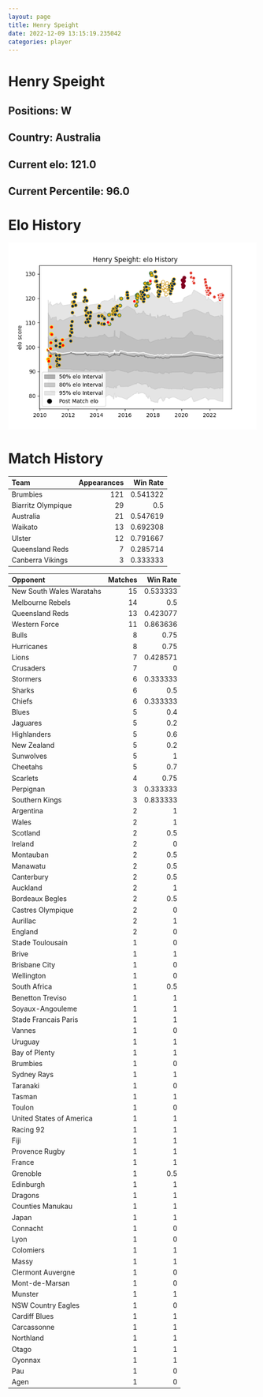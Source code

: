 ```yaml
---  
layout: page  
title: Henry Speight  
date: 2022-12-09 13:15:19.235042  
categories: player  
---
```

# Henry Speight

## Positions: W

## Country: Australia

## Current elo: 121.0

## Current Percentile: 96.0

# Elo History


![elo history](history_HenrySpeight.png)
# Match History


| Team               |   Appearances |   Win Rate |
|:-------------------|--------------:|-----------:|
| Brumbies           |           121 |   0.541322 |
| Biarritz Olympique |            29 |   0.5      |
| Australia          |            21 |   0.547619 |
| Waikato            |            13 |   0.692308 |
| Ulster             |            12 |   0.791667 |
| Queensland Reds    |             7 |   0.285714 |
| Canberra Vikings   |             3 |   0.333333 |

| Opponent                 |   Matches |   Win Rate |
|:-------------------------|----------:|-----------:|
| New South Wales Waratahs |        15 |   0.533333 |
| Melbourne Rebels         |        14 |   0.5      |
| Queensland Reds          |        13 |   0.423077 |
| Western Force            |        11 |   0.863636 |
| Bulls                    |         8 |   0.75     |
| Hurricanes               |         8 |   0.75     |
| Lions                    |         7 |   0.428571 |
| Crusaders                |         7 |   0        |
| Stormers                 |         6 |   0.333333 |
| Sharks                   |         6 |   0.5      |
| Chiefs                   |         6 |   0.333333 |
| Blues                    |         5 |   0.4      |
| Jaguares                 |         5 |   0.2      |
| Highlanders              |         5 |   0.6      |
| New Zealand              |         5 |   0.2      |
| Sunwolves                |         5 |   1        |
| Cheetahs                 |         5 |   0.7      |
| Scarlets                 |         4 |   0.75     |
| Perpignan                |         3 |   0.333333 |
| Southern Kings           |         3 |   0.833333 |
| Argentina                |         2 |   1        |
| Wales                    |         2 |   1        |
| Scotland                 |         2 |   0.5      |
| Ireland                  |         2 |   0        |
| Montauban                |         2 |   0.5      |
| Manawatu                 |         2 |   0.5      |
| Canterbury               |         2 |   0.5      |
| Auckland                 |         2 |   1        |
| Bordeaux Begles          |         2 |   0.5      |
| Castres Olympique        |         2 |   0        |
| Aurillac                 |         2 |   1        |
| England                  |         2 |   0        |
| Stade Toulousain         |         1 |   0        |
| Brive                    |         1 |   1        |
| Brisbane City            |         1 |   0        |
| Wellington               |         1 |   0        |
| South Africa             |         1 |   0.5      |
| Benetton Treviso         |         1 |   1        |
| Soyaux-Angouleme         |         1 |   1        |
| Stade Francais Paris     |         1 |   1        |
| Vannes                   |         1 |   0        |
| Uruguay                  |         1 |   1        |
| Bay of Plenty            |         1 |   1        |
| Brumbies                 |         1 |   0        |
| Sydney Rays              |         1 |   1        |
| Taranaki                 |         1 |   0        |
| Tasman                   |         1 |   1        |
| Toulon                   |         1 |   0        |
| United States of America |         1 |   1        |
| Racing 92                |         1 |   1        |
| Fiji                     |         1 |   1        |
| Provence Rugby           |         1 |   1        |
| France                   |         1 |   1        |
| Grenoble                 |         1 |   0.5      |
| Edinburgh                |         1 |   1        |
| Dragons                  |         1 |   1        |
| Counties Manukau         |         1 |   1        |
| Japan                    |         1 |   1        |
| Connacht                 |         1 |   0        |
| Lyon                     |         1 |   0        |
| Colomiers                |         1 |   1        |
| Massy                    |         1 |   1        |
| Clermont Auvergne        |         1 |   0        |
| Mont-de-Marsan           |         1 |   0        |
| Munster                  |         1 |   1        |
| NSW Country Eagles       |         1 |   0        |
| Cardiff Blues            |         1 |   1        |
| Carcassonne              |         1 |   1        |
| Northland                |         1 |   1        |
| Otago                    |         1 |   1        |
| Oyonnax                  |         1 |   1        |
| Pau                      |         1 |   0        |
| Agen                     |         1 |   0        |